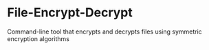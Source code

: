 # File-Encrypt-Decrypt
Command-line tool that encrypts and decrypts files using symmetric encryption algorithms 
